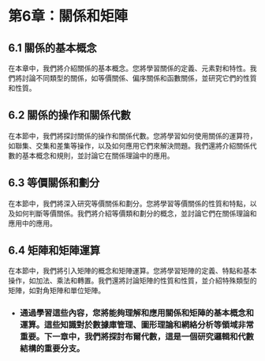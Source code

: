 第6章：關係和矩陣
==============
## 6.1 關係的基本概念
在本章中，我們將介紹關係的基本概念。您將學習關係的定義、元素對和特性。我們將討論不同類型的關係，如等價關係、偏序關係和函數關係，並研究它們的性質和性質。

## 6.2 關係的操作和關係代數
在本節中，我們將探討關係的操作和關係代數。您將學習如何使用關係的運算符，如聯集、交集和差集等操作，以及如何應用它們來解決問題。我們還將介紹關係代數的基本概念和規則，並討論它在關係理論中的應用。

## 6.3 等價關係和劃分
在本節中，我們將深入研究等價關係和劃分。您將學習等價關係的性質和特點，以及如何判斷等價關係。我們將介紹等價類和劃分的概念，並討論它們在關係理論和應用中的應用。

## 6.4 矩陣和矩陣運算
在本節中，我們將引入矩陣的概念和矩陣運算。您將學習矩陣的定義、特點和基本操作，如加法、乘法和轉置。我們還將討論矩陣的性質和性質，並介紹特殊類型的矩陣，如對角矩陣和單位矩陣。

* ### 通過學習這些內容，您將能夠理解和應用關係和矩陣的基本概念和運算。這些知識對於數據庫管理、圖形理論和網絡分析等領域非常重要。下一章中，我們將探討布爾代數，這是一個研究邏輯和代數結構的重要分支。
